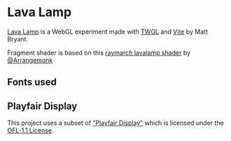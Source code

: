# Lava Lamp

[Lava Lamp](https://brybrant.github.io/lava-lamp/) is a WebGL experiment made with [TWGL](https://twgljs.org/) and [Vite](https://vitejs.dev) by Matt Bryant.

Fragment shader is based on this [raymarch lavalamp shader](https://www.shadertoy.com/view/fsKXDm) by [@Arrangemonk](https://www.shadertoy.com/user/Arrangemonk)

## Fonts used

## Playfair Display

This project uses a subset of ["Playfair Display"](https://github.com/clauseggers/Playfair) which is licensed under the [OFL-1.1 License](https://openfontlicense.org/).